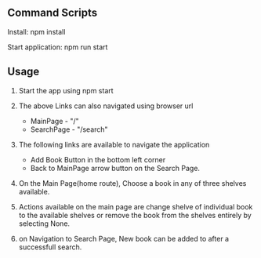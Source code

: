 ## Command Scripts

Install: npm install

Start application: npm run start

## Usage

1. Start the app using npm start
2. The above Links can also navigated using browser url
    
	- MainPage - "/" 
	- SearchPage - "/search"
3. The following links are available to navigate the application

    - Add Book Button in the bottom left corner
	- Back to MainPage arrow button on the Search Page.
4. On the Main Page(home route), Choose a book in any of three shelves available.
5. Actions available on the main page are change shelve of individual book to the available shelves or remove the book from the shelves entirely by selecting None.
6. on Navigation to Search Page, New book can be added to after a successfull search.



